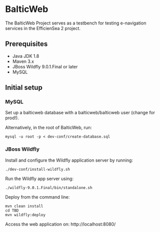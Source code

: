 # BalticWeb

The BalticWeb Project serves as a testbench for testing e-navigation services in the 
EfficienSea 2 project.

## Prerequisites
* Java JDK 1.8
* Maven 3.x
* JBoss Wildfly 9.0.1.Final or later
* MySQL

## Initial setup

### MySQL
Set up a balticweb database with a balticweb/balticweb user (change for prod!).

Alternatively, in the root of BalticWeb, run:

    mysql -u root -p < dev-conf/create-database.sql

### JBoss Wildfly
Install and configure the Wildfly application server by running:
  
    ./dev-conf/install-wildfly.sh

Run the Wildfly app server using:

    ./wildfly-9.0.1.Final/bin/standalone.sh


Deploy from the command line:

    mvn clean install
    cd TBD
    mvn wildfly:deploy

Access the web application on: http://localhost:8080/

